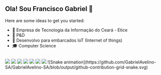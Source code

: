 ## Ola! Sou Francisco Gabriel 👋

Here are some ideas to get you started:
- 💼 Empresa de Tecnologia da Informação do Ceará - Etice
- 🔭 P&D
- 🌱 Desenvolvo para embarcados IoT (Internet of things)
- 🎓 Computer Science
  
##



<div>
  <a href="https://www.linkedin.com/in/gabrielavelino2020/" target="_blank"><img src="https://img.shields.io/badge/-LinkedIn-%230077B5?style=for-the-badge&logo=linkedin&logoColor=white" target="_blank"></a>  
  <a href="https://www.instagram.com/gabrielavelino.s/" target="_blank"><img src="https://img.shields.io/badge/-Instagram-%23E4405F?style=for-the-badge&logo=instagram&logoColor=white" target="_blank"></a> 	
  <a href="https://discord.gg/VelutReda#4170" target="_blank"><img src="https://img.shields.io/badge/Discord-7289DA?style=for-the-badge&logo=discord&logoColor=white" target="_blank"></a>  
  <a href = "mailto:gabriel22santosa@gmail.com"><img src="https://img.shields.io/badge/-Gmail-%23333?style=for-the-badge&logo=gmail&logoColor=white" target="_blank"></a>
  <a href="https://t.me/Gael_avelino" target="_blank"><img src="https://img.shields.io/badge/Telegram-2CA5E0?style=for-the-badge&logo=telegram&logoColor=white"></a>
  <a href="https://www.reddit.com/user/Gabriel_Avelino" target="_blank"><img src="https://img.shields.io/badge/Reddit-FF4500?style=for-the-badge&logo=reddit&logoColor=white"></a>
  <a href="https://twitter.com/_GaelAvelino" target="_blank"><img src="https://img.shields.io/badge/Twitter-1DA1F2?style=for-the-badge&logo=twitter&logoColor=white"></a>
![Snake animation](https://github.com/GabrielAvelino-SA/GabrielAvelino-SA/blob/output/github-contribution-grid-snake.svg)
  
</div>
